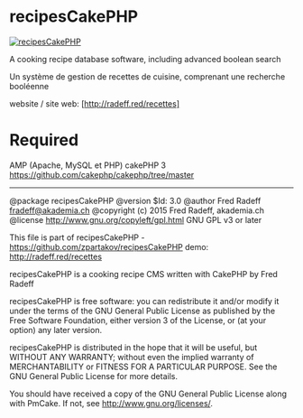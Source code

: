 recipesCakePHP
=======
[![recipesCakePHP](http://radeff.red/pics/casserole.png)](recipesCakePHP)

A cooking recipe database software, including advanced boolean search

Un système de gestion de recettes de cuisine, comprenant une recherche booléenne

website / site web: [http://radeff.red/recettes]

Required
=======
AMP (Apache, MySQL et PHP)
cakePHP 3 https://github.com/cakephp/cakephp/tree/master

--------------------------------------------------------
 
@package recipesCakePHP
@version $Id: 3.0
@author Fred Radeff <fradeff@akademia.ch>
@copyright (c) 2015 Fred Radeff, akademia.ch
@license http://www.gnu.org/copyleft/gpl.html GNU GPL v3 or later

This file is part of recipesCakePHP - https://github.com/zpartakov/recipesCakePHP
demo: http://radeff.red/recettes

recipesCakePHP is a cooking recipe CMS written with CakePHP by Fred Radeff

recipesCakePHP is free software: you can redistribute it and/or modify
it under the terms of the GNU General Public License as published by
the Free Software Foundation, either version 3 of the License, or
(at your option) any later version.

recipesCakePHP is distributed in the hope that it will be useful,
but WITHOUT ANY WARRANTY; without even the implied warranty of
MERCHANTABILITY or FITNESS FOR A PARTICULAR PURPOSE. See the
GNU General Public License for more details.

You should have received a copy of the GNU General Public License
along with PmCake. If not, see <http://www.gnu.org/licenses/>.
